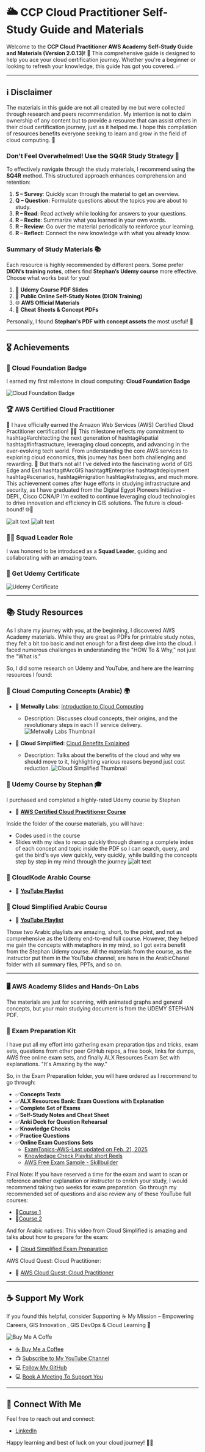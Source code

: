 # 🌥️ CCP Cloud Practitioner Self-Study Guide and Materials

Welcome to the **CCP Cloud Practitioner AWS Academy Self-Study Guide and Materials (Version 2.0.13)**! 🚀
This comprehensive guide is designed to help you ace your cloud certification journey. Whether you're a beginner or looking to refresh your knowledge, this guide has got you covered. ✅

---

## ℹ️ Disclaimer

The materials in this guide are not all created by me but were collected through research and peers recommendation. My intention is not to claim ownership of any content but to provide a resource that can assist others in their cloud certification journey, just as it helped me. I hope this compilation of resources benefits everyone seeking to learn and grow in the field of cloud computing. 🎯

### **Don't Feel Overwhelmed! Use the SQ4R Study Strategy 📖**

To effectively navigate through the study materials, I recommend using the **SQ4R** method. This structured approach enhances comprehension and retention:

1. **S – Survey**: Quickly scan through the material to get an overview.
2. **Q – Question**: Formulate questions about the topics you are about to study.
3. **R – Read**: Read actively while looking for answers to your questions.
4. **R – Recite**: Summarize what you learned in your own words.
5. **R – Review**: Go over the material periodically to reinforce your learning.
6. **R – Reflect**: Connect the new knowledge with what you already know.

### **Summary of Study Materials 📚**

Each resource is highly recommended by different peers. Some prefer **DION’s training notes**, others find **Stephan’s Udemy course** more effective. Choose what works best for you!

1. 📘 **Udemy Course PDF Slides**
2. 📝 **Public Online Self-Study Notes (DION Training)**
3. 🌐 **AWS Official Materials**
4. 📜 **Cheat Sheets & Concept PDFs**

Personally, I found **Stephan's PDF with concept assets** the most useful! 🚀

---

## 🎖️ Achievements

### 🏅 Cloud Foundation Badge

I earned my first milestone in cloud computing: **Cloud Foundation Badge**

![Cloud Foundation Badge](./Assets/AWS%20Cloud-Foundations.png)

### 🏆 AWS Certified Cloud Practitioner

🌟 I have officially earned the Amazon Web Services (AWS) Certified Cloud Practitioner certification! 🏅✨
This milestone reflects my commitment to hashtag#architecting the next generation of hashtag#spatial hashtag#infrastructure, leveraging cloud concepts, and advancing in the ever-evolving tech world.
From understanding the core AWS services to exploring cloud economics, this journey has been both challenging and rewarding. 🚀
But that’s not all! I've delved into the fascinating world of GIS Edge and Esri hashtag#ArcGIS hashtag#Enterprise hashtag#deployment hashtag#scenarios, hashtag#migration hashtag#strategies, and much more.
This achievement comes after huge efforts in studying infrastructure and security, as I have graduated from the Digital Egypt Pioneers Initiative - DEPI., Cisco CCNA/P
I'm excited to continue leveraging cloud technologies to drive innovation and efficiency in GIS solutions. The future is cloud-bound! 🌐🚀

![alt text](./Assets/aws-certified-cloud-practitioner.png)
![alt text](./Assets/DEPI.png)

### 👨‍🏫 Squad Leader Role

I was honored to be introduced as a **Squad Leader**, guiding and collaborating with an amazing team.

### 📜 Get Udemy Certificate

![Udemy Certificate](./Assets/UdemyCertificate.jpg)

---

## 📚 Study Resources

As I share my journey with you, at the beginning, I discovered AWS Academy materials. While they are great as PDFs for printable study notes, they felt a bit too basic and not enough for a first deep dive into the cloud. I faced numerous challenges in understanding the "HOW To & Why," not just the "What is."

So, I did some research on Udemy and YouTube, and here are the learning resources I found:

### 🧠 Cloud Computing Concepts (Arabic) 🌍

- 🎥 **Metwally Labs**: [Introduction to Cloud Computing](https://youtu.be/lUnmgVkknF8)

  - Description: Discusses cloud concepts, their origins, and the revolutionary steps in each IT service delivery.
    ![Metwally Labs Thumbnail](./Assets/MetwallyLabs.png)

- 🎥 **Cloud Simplified**: [Cloud Benefits Explained](https://youtu.be/wlypwB5U4vI?list=PLJZLxa-J0VZTP_zTpUdzFrZxeB1NeUDkb)
  - Description: Talks about the benefits of the cloud and why we should move to it, highlighting various reasons beyond just cost reduction.
    ![Cloud Simplified Thumbnail](./Assets/BenefitsOfCloud.png)

### 📖 Udemy Course by Stephan 🎓

I purchased and completed a highly-rated Udemy course by Stephan

- 📌 **[AWS Certified Cloud Practitioner Course](https://www.udemy.com/course/aws-certified-cloud-practitioner-new/)**

Inside the folder of the course materials, you will have:

- Codes used in the course
- Slides with my idea to recap quickly through drawing a complete index of each concept and topic inside the PDF so I can search, query, and get the bird's eye view quickly, very quickly, while building the concepts step by step in my mind through the journey
  ![alt text](./Assets/pdfIndexing.png)

### 🎥 CloudKode Arabic Course

- 📌 **[YouTube Playlist](https://www.youtube.com/playlist?list=PLZmPGUyBFvUqo76bXGnXq9EofsaV2d8K5)**

### 🎥 Cloud Simplified Arabic Course

- 📌 **[YouTube Playlist](https://www.youtube.com/playlist?list=PLJZLxa-J0VZTP_zTpUdzFrZxeB1NeUDkb)**

Those two Arabic playlists are amazing, short, to the point, and not as comprehensive as the Udemy end-to-end full course. However, they helped me gain the concepts with metaphors in my mind, so I got extra benefit from the Stephan Udemy course. All the materials from the course, as the instructor put them in the YouTube channel, are here in the ArabicChanel folder with all summary files, PPTs, and so on.

---

### 🖥️ AWS Academy Slides and Hands-On Labs

The materials are just for scanning, with animated graphs and general concepts, but your main studying document is from the UDEMY STEPHAN PDF.

### 🧠 Exam Preparation Kit

I have put all my effort into gathering exam preparation tips and tricks, exam sets, questions from other peer GitHub repos, a free book, links for dumps, AWS free online exam sets, and finally ALX Resources Exam Set with explanations. "It's Amazing by the way."

So, in the Exam Preparation folder, you will have ordered as I recommend to go through:

- ✅**Concepts Texts**
- ✅**ALX Resources Bank: Exam Questions with Explanation**
- ✅**Complete Set of Exams**
- ✅**Self-Study Notes and Cheat Sheet**
- ✅**Anki Deck for Question Rehearsal**
- ✅**Knowledge Checks**
- ✅**Practice Questions**
- ✅**Online Exam Questions Sets**
  - [ExamTopics-AWS-Last updated on Feb. 21, 2025](https://www.examtopics.com/exams/amazon/aws-certified-cloud-practitioner/view/1/)
  - [Knowledage Check Playlist short Reels](https://www.youtube.com/playlist?list=PLAMhkzmvYCLMDZVFXJKheoeyKgIeKd4j5)
  - [AWS Free Exam Sample - Skillbuilder](https://explore.skillbuilder.aws/learn/courses/14050/aws-certified-cloud-practitioner-official-practice-question-set-clf-c02-english)

Final Note: If you have reserved a time for the exam and want to scan or reference another explanation or instructor to enrich your study, I would recommend taking two weeks for exam preparation. Go through my recommended set of questions and also review any of these YouTube full courses:

- 🔗[Course 1](https://www.youtube.com/watch?v=NhDYbskXRgc)
- 🔗[Course 2](https://www.youtube.com/watch?v=Uq5w1lnKzlk)

And for Arabic natives:
This video from Cloud Simplified is amazing and talks about how to prepare for the exam:

- 🔗 [Cloud Simplified Exam Preparation](https://www.youtube.com/watch?v=eN1KYu9Whe4)

AWS Cloud Quest: Cloud Practitioner:

- 🔗 [AWS Cloud Quest: Cloud Practitioner](https://explore.skillbuilder.aws/learn/courses/11458/aws-cloud-quest-cloud-practitioner)

---

## ☕ Support My Work

If you found this helpful, consider Supporting ☕ My Mission – Empowering Careers, GIS Innovation , GIS DevOps & Cloud Learning 🚀


![Buy Me A Coffe](./Assets/buyme.gif)

- [☕ Buy Me a Coffee](https://buymeacoffee.com/ahmedalhusainy)
- 📺 [Subscribe to My YouTube Channel](https://www.youtube.com/@GISOverflow)
- 💻 [Follow My GitHub](https://github.com/AhmedAlhusaini)
- 💻 [Book A Meeting To Support You](https://tidycal.com/ahmedtarekalhusainy)

---

## 🔗 Connect With Me

Feel free to reach out and connect:

- [LinkedIn](https://www.linkedin.com/in/ahmedalhusainy/)

Happy learning and best of luck on your cloud journey! 🌟🚀

